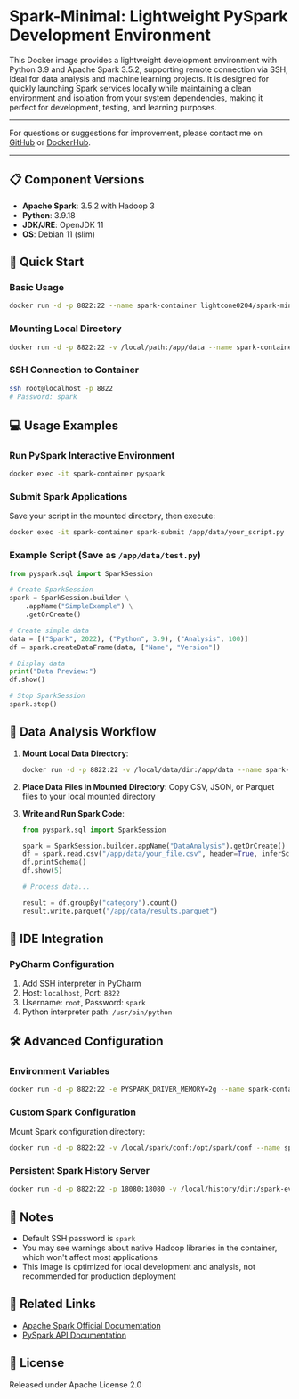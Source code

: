 # Spark-Minimal: Lightweight PySpark Development Environment

This Docker image provides a lightweight development environment with Python 3.9 and Apache Spark 3.5.2, supporting remote connection via SSH, ideal for data analysis and machine learning projects. It is designed for quickly launching Spark services locally while maintaining a clean environment and isolation from your system dependencies, making it perfect for development, testing, and learning purposes.

---

For questions or suggestions for improvement, please contact me on [GitHub](https://github.com/lightconeSpace/spark-minimal) or [DockerHub](https://hub.docker.com/r/lightcone0204/spark-minimal). 

---

## 📋 Component Versions

- **Apache Spark**: 3.5.2 with Hadoop 3
- **Python**: 3.9.18
- **JDK/JRE**: OpenJDK 11
- **OS**: Debian 11 (slim)

## 🚀 Quick Start

### Basic Usage

```bash
docker run -d -p 8822:22 --name spark-container lightcone0204/spark-minimal:latest
```

### Mounting Local Directory

```bash
docker run -d -p 8822:22 -v /local/path:/app/data --name spark-container lightcone0204/spark-minimal:latest
```

### SSH Connection to Container

```bash
ssh root@localhost -p 8822
# Password: spark
```

## 💻 Usage Examples

### Run PySpark Interactive Environment

```bash
docker exec -it spark-container pyspark
```

### Submit Spark Applications

Save your script in the mounted directory, then execute:

```bash
docker exec -it spark-container spark-submit /app/data/your_script.py
```

### Example Script (Save as `/app/data/test.py`)

```python
from pyspark.sql import SparkSession

# Create SparkSession
spark = SparkSession.builder \
    .appName("SimpleExample") \
    .getOrCreate()

# Create simple data
data = [("Spark", 2022), ("Python", 3.9), ("Analysis", 100)]
df = spark.createDataFrame(data, ["Name", "Version"])

# Display data
print("Data Preview:")
df.show()

# Stop SparkSession
spark.stop()
```

## 🔄 Data Analysis Workflow

1. **Mount Local Data Directory**:
   ```bash
   docker run -d -p 8822:22 -v /local/data/dir:/app/data --name spark-container lightcone0204/spark-minimal
   ```

2. **Place Data Files in Mounted Directory**:
   Copy CSV, JSON, or Parquet files to your local mounted directory

3. **Write and Run Spark Code**:
   ```python
   from pyspark.sql import SparkSession
   
   spark = SparkSession.builder.appName("DataAnalysis").getOrCreate()
   df = spark.read.csv("/app/data/your_file.csv", header=True, inferSchema=True)
   df.printSchema()
   df.show(5)
   
   # Process data...
   
   result = df.groupBy("category").count()
   result.write.parquet("/app/data/results.parquet")
   ```

## 🔌 IDE Integration

### PyCharm Configuration

1. Add SSH interpreter in PyCharm
2. Host: `localhost`, Port: `8822`
3. Username: `root`, Password: `spark`
4. Python interpreter path: `/usr/bin/python`

## 🛠️ Advanced Configuration

### Environment Variables

```bash
docker run -d -p 8822:22 -e PYSPARK_DRIVER_MEMORY=2g --name spark-container lightcone0204/spark-minimal:latest
```

### Custom Spark Configuration

Mount Spark configuration directory:
```bash
docker run -d -p 8822:22 -v /local/spark/conf:/opt/spark/conf --name spark-container lightcone0204/spark-minimal:latest
```

### Persistent Spark History Server

```bash
docker run -d -p 8822:22 -p 18080:18080 -v /local/history/dir:/spark-events --name spark-container lightcone0204/spark-minimal:latest
```

## 📝 Notes

- Default SSH password is `spark`
- You may see warnings about native Hadoop libraries in the container, which won't affect most applications
- This image is optimized for local development and analysis, not recommended for production deployment

## 🔗 Related Links

- [Apache Spark Official Documentation](https://spark.apache.org/docs/latest/)
- [PySpark API Documentation](https://spark.apache.org/docs/latest/api/python/index.html)

## 📄 License

Released under Apache License 2.0